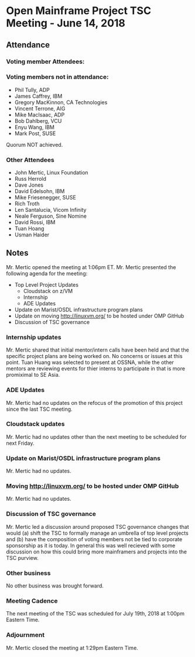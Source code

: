 # Open Mainframe Project TSC Meeting - June 14, 2018

## Attendance

### Voting member Attendees:

### Voting members not in attendance:

* Phil Tully, ADP
* James Caffrey, IBM
* Gregory MacKinnon, CA Technologies
* Vincent Terrone, AIG
* Mike MacIsaac, ADP
* Bob Dahlberg, VCU
* Enyu Wang, IBM
* Mark Post, SUSE

Quorum NOT achieved.

### Other Attendees

* John Mertic, Linux Foundation
* Russ Herrold
* Dave Jones
* David Edelsohn, IBM
* Mike Friesenegger, SUSE
* Rich Troth
* Len Santalucia, Vicom Infinity
* Neale Ferguson, Sine Nomine
* David Rossi, IBM
* Tuan Hoang
* Usman Haider

## Notes

Mr. Mertic opened the meeting at 1:06pm ET. Mr. Mertic presented the following agenda for the meeting:

* Top Level Project Updates
  * Cloudstack on z/VM
  * Internship
  * ADE Updates
* Update on Marist/OSDL infrastructure program plans
* Update on moving http://linuxvm.org/ to be hosted under OMP GitHub
* Discussion of TSC governance

### Internship updates

Mr. Mertic shared that initial mentor/intern calls have been held and that the specific project plans are being worked on. No concerns or issues at this point. Tuan Huang was selected to present at OSSNA, while the other mentors are reviewing events for thier interns to participate in that is more promiximal to SE Asia.

### ADE Updates

Mr. Mertic had no updates on the refocus of the promotion of this project since the last TSC meeting.

### Cloudstack updates

Mr. Mertic had no updates other than the next meeting to be scheduled for next Friday.

### Update on Marist/OSDL infrastructure program plans

Mr. Mertic had no updates.

### Moving http://linuxvm.org/ to be hosted under OMP GitHub

Mr. Mertic had no updates.

### Discussion of TSC governance

Mr. Mertic led a discussion around proposed TSC governance changes that would (a) shift the TSC to formally manage an umbrella of top level projects and (b) have the composition of voting members not be tied to corporate sponsorship as it is today. In general this was well recieved with some discussion on how this could bring more mainframers and projects into the TSC purview.

### Other business

No other business was brought forward.

### Meeting Cadence

The next meeting of the TSC was scheduled for July 19th, 2018 at 1:00pm Eastern Time.

### Adjournment

Mr. Mertic closed the meeting at 1:29pm Eastern Time.
